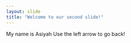 ```yaml
---
layout: slide
title: "Welcome to our second slide!"
---
```

My name is Asiyah
Use the left arrow to go back!

